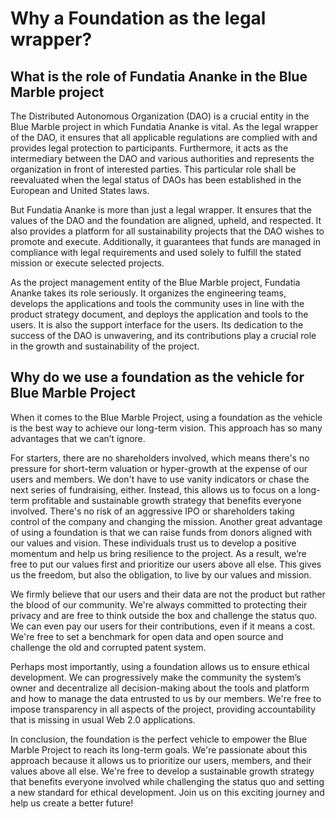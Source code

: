# Why a Foundation as the legal wrapper?

## What is the role of Fundatia Ananke in the Blue Marble project
The Distributed Autonomous Organization (DAO) is a crucial entity in the Blue Marble project in which Fundatia Ananke is vital. As the legal wrapper of the DAO, it ensures that all applicable regulations are complied with and provides legal protection to participants. Furthermore, it acts as the intermediary between the DAO and various authorities and represents the organization in front of interested parties. This particular role shall be reevaluated when the legal status of DAOs has been established in the European and United States laws.

But Fundatia Ananke is more than just a legal wrapper. 
It ensures that the values of the DAO and the foundation are aligned, upheld, and respected. 
It also provides a platform for all sustainability projects that the DAO wishes to promote and execute. 
Additionally, it guarantees that funds are managed in compliance with legal requirements and used solely to fulfill the stated mission or execute selected projects.

As the project management entity of the Blue Marble project, Fundatia Ananke takes its role seriously. 
It organizes the engineering teams, develops the applications and tools the community uses in line with the product strategy document, and deploys the application and tools to the users. It is also the support interface for the users.
Its dedication to the success of the DAO is unwavering, and its contributions play a crucial role in the growth and sustainability of the project.

## Why do we use a foundation as the vehicle for Blue Marble Project
When it comes to the Blue Marble Project, using a foundation as the vehicle is the best way to achieve our long-term vision. This approach has so many advantages that we can’t ignore. 

For starters, there are no shareholders involved, which means there's no pressure for short-term valuation or hyper-growth at the expense of our users and members. We don't have to use vanity indicators or chase the next series of fundraising, either. Instead, this allows us to focus on a long-term profitable and sustainable growth strategy that benefits everyone involved. There's no risk of an aggressive IPO or shareholders taking control of the company and changing the mission.
Another great advantage of using a foundation is that we can raise funds from donors aligned with our values and vision. These individuals trust us to develop a positive momentum and help us bring resilience to the project. As a result, we’re free to put our values first and prioritize our users above all else. 
This gives us the freedom, but also the obligation, to live by our values and mission.

We firmly believe that our users and their data are not the product but rather the blood of our community. We're always committed to protecting their privacy and are free to think outside the box and challenge the status quo. We can even pay our users for their contributions, even if it means a cost. We're free to set a benchmark for open data and open source and challenge the old and corrupted patent system.

Perhaps most importantly, using a foundation allows us to ensure ethical development. We can progressively make the community the system’s owner and decentralize all decision-making about the tools and platform and how to manage the data entrusted to us by our members. 
We're free to impose transparency in all aspects of the project, providing accountability that is missing in usual Web 2.0 applications.

In conclusion, the foundation is the perfect vehicle to empower the Blue Marble Project to reach its long-term goals.
We're passionate about this approach because it allows us to prioritize our users, members, and their values above all else. We're free to develop a sustainable growth strategy that benefits everyone involved while challenging the status quo and setting a new standard for ethical development. 
Join us on this exciting journey and help us create a better future!
